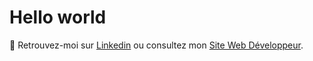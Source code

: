 # Hello world

🔭 Retrouvez-moi sur [Linkedin](https://www.linkedin.com/in/anthony-kwan-chung/) ou consultez mon [Site Web Développeur](https://ankwachu.github.io/).
